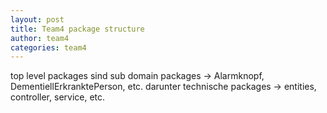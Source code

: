 ```yaml
---
layout: post
title: Team4 package structure
author: team4
categories: team4
---
```


top level packages sind sub domain packages -> Alarmknopf, DementiellErkranktePerson, etc.
darunter technische packages -> entities, controller, service, etc.
